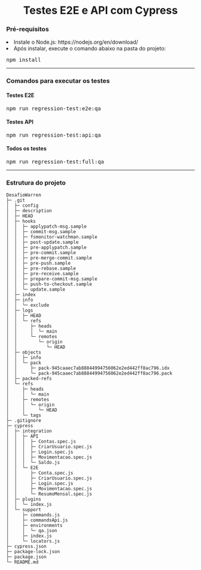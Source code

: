 <h1 align="center">
  Testes E2E e API com Cypress
</h1>

<h3 align="left">Pré-requisitos</h3>

<li>Instale o Node.js: https://nodejs.org/en/download/ </li>
<li>Após instalar, execute o comando abaixo na pasta do projeto:</li>
<p align="justify">
  <pre>npm install</pre>
</p>
<hr>

<h3 align="left">Comandos para executar os testes</h3>
<h4 align="left">Testes E2E</h4>

<p align="justify">
  <pre>npm run regression-test:e2e:qa</pre>
</p>

<h4 align="left">Testes API</h4>

<p align="justify">
  <pre>npm run regression-test:api:qa</pre>
</p>

<h4 align="left">Todos os testes</h4>

<p align="justify">
  <pre>npm run regression-test:full:qa</pre>
</p>
<hr>

<h3 align="left">Estrutura do projeto</h3>

```
DesafioWarren
├─ .git
│  ├─ config
│  ├─ description
│  ├─ HEAD
│  ├─ hooks
│  │  ├─ applypatch-msg.sample
│  │  ├─ commit-msg.sample
│  │  ├─ fsmonitor-watchman.sample
│  │  ├─ post-update.sample
│  │  ├─ pre-applypatch.sample
│  │  ├─ pre-commit.sample
│  │  ├─ pre-merge-commit.sample
│  │  ├─ pre-push.sample
│  │  ├─ pre-rebase.sample
│  │  ├─ pre-receive.sample
│  │  ├─ prepare-commit-msg.sample
│  │  ├─ push-to-checkout.sample
│  │  └─ update.sample
│  ├─ index
│  ├─ info
│  │  └─ exclude
│  ├─ logs
│  │  ├─ HEAD
│  │  └─ refs
│  │     ├─ heads
│  │     │  └─ main
│  │     └─ remotes
│  │        └─ origin
│  │           └─ HEAD
│  ├─ objects
│  │  ├─ info
│  │  └─ pack
│  │     ├─ pack-945caaec7ab88844994756062e2ed442ff8ac796.idx
│  │     └─ pack-945caaec7ab88844994756062e2ed442ff8ac796.pack
│  ├─ packed-refs
│  └─ refs
│     ├─ heads
│     │  └─ main
│     ├─ remotes
│     │  └─ origin
│     │     └─ HEAD
│     └─ tags
├─ .gitignore
├─ cypress
│  ├─ integration
│  │  ├─ API
│  │  │  ├─ Contas.spec.js
│  │  │  ├─ CriarUsuario.spec.js
│  │  │  ├─ Login.spec.js
│  │  │  ├─ Movimentacao.spec.js
│  │  │  └─ Saldo.js
│  │  └─ E2E
│  │     ├─ Conta.spec.js
│  │     ├─ CriarUsuario.spec.js
│  │     ├─ Login.spec.js
│  │     ├─ Movimentacao.spec.js
│  │     └─ ResumoMensal.spec.js
│  ├─ plugins
│  │  └─ index.js
│  └─ support
│     ├─ commands.js
│     ├─ commandsApi.js
│     ├─ environments
│     │  └─ qa.json
│     ├─ index.js
│     └─ locators.js
├─ cypress.json
├─ package-lock.json
├─ package.json
└─ README.md

```
